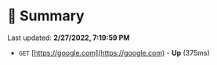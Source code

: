 # 📖 Summary
Last updated: **2/27/2022, 7:19:59 PM**

- `GET` [https://google.com](https://google.com) - **Up** (375ms)
